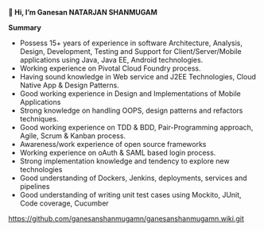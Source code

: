 **👋 Hi, I’m Ganesan NATARJAN SHANMUGAM**

**Summary**

- Possess 15+ years of experience in software Architecture, Analysis, Design, Development, Testing and Support for Client/Server/Mobile applications using Java, Java EE, Android technologies.
- Working experience on Pivotal Cloud Foundry process.
- Having sound knowledge in Web service and J2EE Technologies, Cloud Native App & Design Patterns.
- Good working experience in Design and Implementations of Mobile Applications
- Strong knowledge on handling OOPS, design patterns and refactors techniques. 
- Good working experience on TDD & BDD, Pair-Programming approach, Agile, Scrum & Kanban process. 
- Awareness/work experience of open source frameworks
- Working experience on oAuth & SAML based login process. 
- Strong implementation knowledge and tendency to explore new technologies
- Good understanding of Dockers, Jenkins, deployments, services and pipelines
- Good understanding of writing unit test cases using Mockito, JUnit, Code coverage, Cucumber

https://github.com/ganesanshanmugamn/ganesanshanmugamn.wiki.git


<!---
ganesanshanmugamn/ganesanshanmugamn is a ✨ special ✨ repository because its `README.md` (this file) appears on your GitHub profile.
You can click the Preview link to take a look at your changes.
--->
